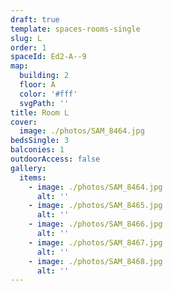```yaml
---
draft: true
template: spaces-rooms-single
slug: L
order: 1
spaceId: Ed2-A--9
map: 
  building: 2
  floor: A
  color: '#fff'
  svgPath: ''
title: Room L
cover:
  image: ./photos/SAM_8464.jpg
bedsSingle: 3
balconies: 1
outdoorAccess: false
gallery:
  items:
    - image: ./photos/SAM_8464.jpg
      alt: ''
    - image: ./photos/SAM_8465.jpg
      alt: ''
    - image: ./photos/SAM_8466.jpg
      alt: ''
    - image: ./photos/SAM_8467.jpg
      alt: ''
    - image: ./photos/SAM_8468.jpg
      alt: ''
---
```

